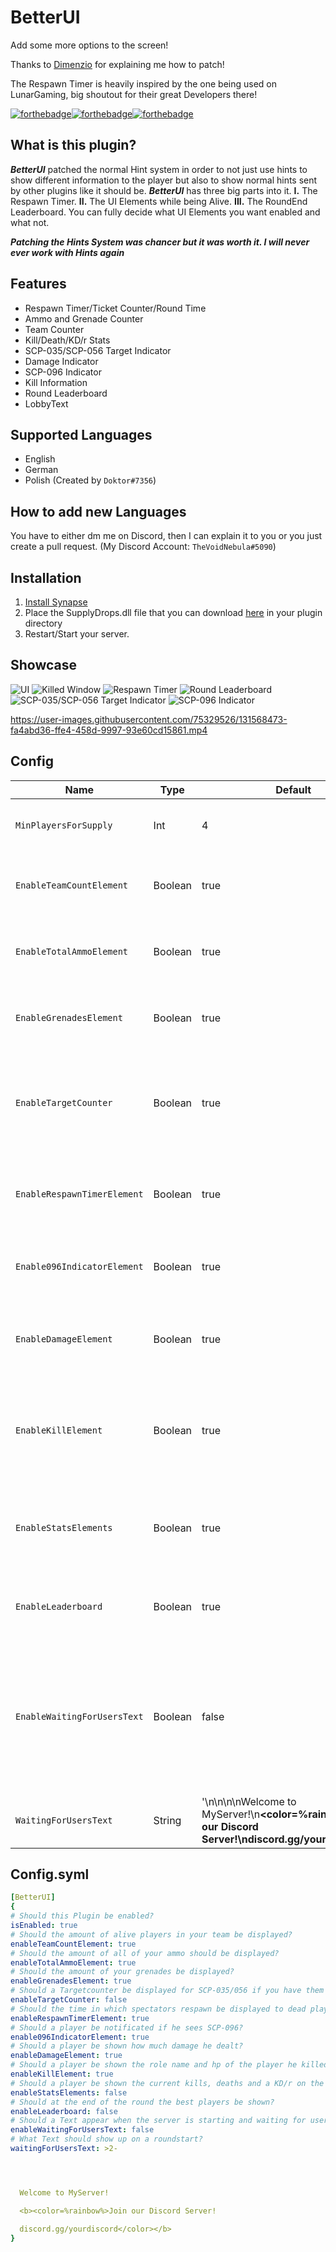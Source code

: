# BetterUI
Add some more options to the screen!

Thanks to [Dimenzio](https://github.com/GrafDimenzio) for explaining me how to patch!

The Respawn Timer is heavily inspired by the one being used on LunarGaming, big shoutout for their great Developers there!

[![forthebadge](https://forthebadge.com/images/badges/built-with-swag.svg)](https://forthebadge.com)[![forthebadge](https://forthebadge.com/images/badges/it-works-why.svg)](https://forthebadge.com)[![forthebadge](https://forthebadge.com/images/badges/powered-by-black-magic.svg)](https://forthebadge.com)

## What is this plugin?
_**BetterUI**_ patched the normal Hint system in order to not just use hints to show different information to the player but also to show normal hints sent by other plugins like it should be. _**BetterUI**_ has three big parts into it. **I.** The Respawn Timer. **II.** The UI Elements while being Alive. **III.** The RoundEnd Leaderboard. You can fully decide what UI Elements you want enabled and what not.

_**Patching the Hints System was chancer but it was worth it. I will never ever work with Hints again**_

## Features
* Respawn Timer/Ticket Counter/Round Time
* Ammo and Grenade Counter
* Team Counter
* Kill/Death/KD/r Stats
* SCP-035/SCP-056 Target Indicator
* Damage Indicator
* SCP-096 Indicator
* Kill Information
* Round Leaderboard
* LobbyText

## Supported Languages 
* English
* German
* Polish (Created by `Doktor#7356`)

## How to add new Languages
You have to either dm me on Discord, then I can explain it to you or you just create a pull request. (My Discord Account: `TheVoidNebula#5090`)

## Installation
1. [Install Synapse](https://github.com/SynapseSL/Synapse/wiki#hosting-guides)
2. Place the SupplyDrops.dll file that you can download [here](https://github.com/TheVoidNebula/SupplyDrops/releases) in your plugin directory
3. Restart/Start your server.

## Showcase
![UI](/assets/ui.png)
![Killed Window](/assets/2.png)
![Respawn Timer](/assets/3.png)
![Round Leaderboard](/assets/4.png)
![SCP-035/SCP-056 Target Indicator](/assets/5.png)
![SCP-096 Indicator](/assets/6.png)

https://user-images.githubusercontent.com/75329526/131568473-fa4abd36-ffe4-458d-9997-93e60cd15861.mp4



## Config
Name  | Type | Default | Description
------------ | ------------ | ------------- | ------------ 
`MinPlayersForSupply` | Int | 4 | Minimum players for supply drops to happen
`EnableTeamCountElement` | Boolean | true | Should the amount of alive players in your team be displayed?
`EnableTotalAmmoElement` | Boolean | true | Should the amount of all of your ammo should be displayed?
`EnableGrenadesElement` | Boolean | true | Should the amount of your grenades be displayed?
`EnableTargetCounter` | Boolean | true | Should a Targetcounter be displayed for SCP-035/056 if you have them installed?
`EnableRespawnTimerElement` | Boolean | true | Should the time in which spectators respawn be displayed to dead players?
`Enable096IndicatorElement` | Boolean | true | Should a player be notificated if he sees SCP-096?
`EnableDamageElement` | Boolean | true | Should a player be shown how much damage he dealt?
`EnableKillElement` | Boolean | true | Should a player be shown the role name and hp of the player he killed/he got killed from?
`EnableStatsElements` | Boolean | true | Should a player be shown the current kills, deaths and a KD/r on the screen?
`EnableLeaderboard` | Boolean | true | Should at the end of the round the best players be shown?
`EnableWaitingForUsersText` | Boolean | false | Should a Text appear when the server is starting and waiting for users? Only use this if you do NOT have the WaitAndChill Plugin installed!
`WaitingForUsersText` | String | '\n\n\n\nWelcome to MyServer!\n<b><color=%rainbow%>Join our Discord Server!\ndiscord.gg/yourdiscord</color></b>' | What Text should show up on a roundstart?

## Config.syml
```yml
[BetterUI]
{
# Should this Plugin be enabled?
isEnabled: true
# Should the amount of alive players in your team be displayed?
enableTeamCountElement: true
# Should the amount of all of your ammo should be displayed?
enableTotalAmmoElement: true
# Should the amount of your grenades be displayed?
enableGrenadesElement: true
# Should a Targetcounter be displayed for SCP-035/056 if you have them installed?
enableTargetCounter: false
# Should the time in which spectators respawn be displayed to dead players?
enableRespawnTimerElement: true
# Should a player be notificated if he sees SCP-096?
enable096IndicatorElement: true
# Should a player be shown how much damage he dealt?
enableDamageElement: true
# Should a player be shown the role name and hp of the player he killed/he got killed from?
enableKillElement: true
# Should a player be shown the current kills, deaths and a KD/r on the screen?
enableStatsElements: false
# Should at the end of the round the best players be shown?
enableLeaderboard: false
# Should a Text appear when the server is starting and waiting for users? Only use this if you do NOT have the WaitAndChill Plugin installed!
enableWaitingForUsersText: false
# What Text should show up on a roundstart?
waitingForUsersText: >2-




  Welcome to MyServer!

  <b><color=%rainbow%>Join our Discord Server!

  discord.gg/yourdiscord</color></b>
}
```
